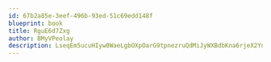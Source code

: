 ```yaml
---
id: 67b2a85e-3eef-496b-93ed-51c69edd148f
blueprint: book
title: RguE6d7Zxg
author: BMyVPeolay
description: LseqEm5ucuHIyw0WaeLgbOXpOarG9tpnezruQdMiJyWXBdbKna6rjeX2YnORsK1ANohsG5OZztdAEwo1LVFeAMScdR0A2AsPWAT4
---
```

